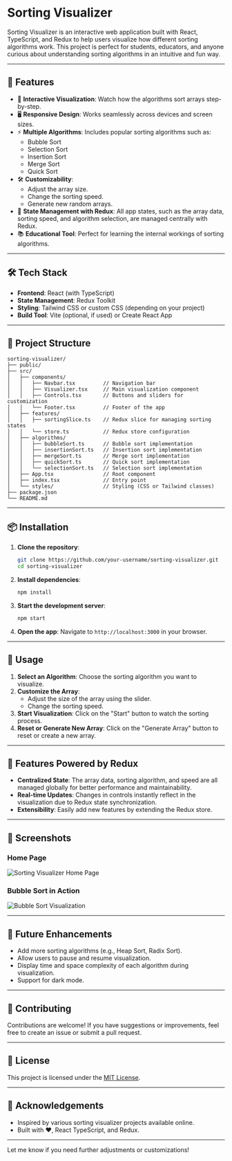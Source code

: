 # Sorting Visualizer

Sorting Visualizer is an interactive web application built with React, TypeScript, and Redux to help users visualize how different sorting algorithms work. This project is perfect for students, educators, and anyone curious about understanding sorting algorithms in an intuitive and fun way.

---

## 🚀 Features

- 🎨 **Interactive Visualization**: Watch how the algorithms sort arrays step-by-step.
- 🖥️ **Responsive Design**: Works seamlessly across devices and screen sizes.
- ⚡ **Multiple Algorithms**: Includes popular sorting algorithms such as:
  - Bubble Sort
  - Selection Sort
  - Insertion Sort
  - Merge Sort
  - Quick Sort
- 🛠️ **Customizability**:
  - Adjust the array size.
  - Change the sorting speed.
  - Generate new random arrays.
- 🔄 **State Management with Redux**: All app states, such as the array data, sorting speed, and algorithm selection, are managed centrally with Redux.
- 📚 **Educational Tool**: Perfect for learning the internal workings of sorting algorithms.

---

## 🛠️ Tech Stack

- **Frontend**: React (with TypeScript)
- **State Management**: Redux Toolkit
- **Styling**: Tailwind CSS or custom CSS (depending on your project)
- **Build Tool**: Vite (optional, if used) or Create React App

---

## 📂 Project Structure

```
sorting-visualizer/
├── public/
├── src/
│   ├── components/
│   │   ├── Navbar.tsx         // Navigation bar
│   │   ├── Visualizer.tsx     // Main visualization component
│   │   ├── Controls.tsx       // Buttons and sliders for customization
│   │   └── Footer.tsx         // Footer of the app
│   ├── features/
│   │   ├── sortingSlice.ts    // Redux slice for managing sorting states
│   │   └── store.ts           // Redux store configuration
│   ├── algorithms/
│   │   ├── bubbleSort.ts      // Bubble sort implementation
│   │   ├── insertionSort.ts   // Insertion sort implementation
│   │   ├── mergeSort.ts       // Merge sort implementation
│   │   ├── quickSort.ts       // Quick sort implementation
│   │   └── selectionSort.ts   // Selection sort implementation
│   ├── App.tsx                // Root component
│   ├── index.tsx              // Entry point
│   └── styles/                // Styling (CSS or Tailwind classes)
├── package.json
└── README.md
```

---

## 📦 Installation

1. **Clone the repository**:
   ```bash
   git clone https://github.com/your-username/sorting-visualizer.git
   cd sorting-visualizer
   ```

2. **Install dependencies**:
   ```bash
   npm install
   ```

3. **Start the development server**:
   ```bash
   npm start
   ```

4. **Open the app**:
   Navigate to `http://localhost:3000` in your browser.

---

## 🔧 Usage

1. **Select an Algorithm**: Choose the sorting algorithm you want to visualize.
2. **Customize the Array**:
   - Adjust the size of the array using the slider.
   - Change the sorting speed.
3. **Start Visualization**: Click on the "Start" button to watch the sorting process.
4. **Reset or Generate New Array**: Click on the "Generate Array" button to reset or create a new array.

---

## 🌟 Features Powered by Redux

- **Centralized State**: The array data, sorting algorithm, and speed are all managed globally for better performance and maintainability.
- **Real-time Updates**: Changes in controls instantly reflect in the visualization due to Redux state synchronization.
- **Extensibility**: Easily add new features by extending the Redux store.

---

## 📸 Screenshots

### Home Page
![Sorting Visualizer Home Page](https://via.placeholder.com/800x400)

### Bubble Sort in Action
![Bubble Sort Visualization](https://via.placeholder.com/800x400)

---

## 🚧 Future Enhancements

- Add more sorting algorithms (e.g., Heap Sort, Radix Sort).
- Allow users to pause and resume visualization.
- Display time and space complexity of each algorithm during visualization.
- Support for dark mode.

---

## 🤝 Contributing

Contributions are welcome! If you have suggestions or improvements, feel free to create an issue or submit a pull request.

---

## 📜 License

This project is licensed under the [MIT License](LICENSE).

---

## 🌟 Acknowledgements

- Inspired by various sorting visualizer projects available online.
- Built with ❤️, React TypeScript, and Redux.

---

Let me know if you need further adjustments or customizations!
